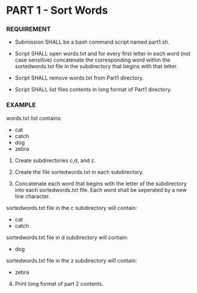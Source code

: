 # PART 1 - Sort Words

### REQUIREMENT
- Submission SHALL be a bash command script named part1.sh.

- Script SHALL open words.txt and for every first letter in each word (not case sensitive) concatenate the corresponding word within the sortedwords.txt file in the subdirectory that begins with that letter.

- Script SHALL remove words.txt from Part1 directory.

- Script SHALL list files contents in long format of Part1 directory.

### EXAMPLE
words.txt list contains:

- cat
- catch
- dog
- zebra

1. Create subdirectories c,d, and z.

2. Create the file sortedwords.txt in each subdirectory.

3. Concatenate each word that begins with the letter of the subdirectory into each sortedwords.txt file. Each word shall be seperated by a new line character.

sortedwords.txt file in the c subdirectory will contain: 

- cat
- catch

sortedwords.txt file in d subdirectory will contain: 

- dog

sortedwords.txt file in the z subdirectory will contain:

- zebra

4. Print long format of part 2 contents.
